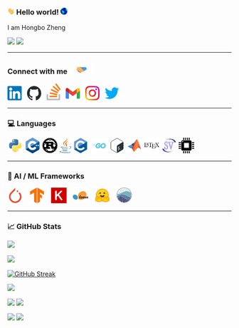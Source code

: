 ### <img src="assets/hi.gif" width="16px"> Hello world!&nbsp;<img src="assets/earth.gif" width="16px">

I am Hongbo Zheng

![](https://img.shields.io/github/followers/hongbozheng?label=Follow&style=social)
![](https://img.shields.io/badge/last_updated-May.12.2025-informational)

---

### Connect with me <img src="assets/handshake.gif" height="25px">

[<img src="assets/linkedin.svg" alt="linkedin logo" width="32">](https://www.linkedin.com/in/hongbo-zheng-b088581b6/)&nbsp;&nbsp;
[<img src="assets/github.svg" alt="github logo" width="32">](https://github.com/hongbozheng)&nbsp;&nbsp;
[<img src="assets/stackoverflow.svg" alt="stackoverflow logo" width="32">]()&nbsp;&nbsp;
[<img src="assets/gmail.svg" alt="gmail logo" width="32">](mailto:hongbozheng1003@gmail.com)&nbsp;&nbsp;
[<img src="assets/instagram.svg" alt="instagram logo" width="32">]()&nbsp;&nbsp;
[<img src="assets/twitter.svg" alt="twitter logo" width="32">]()&nbsp;&nbsp;

---

### 💻 Languages

[//]: # (https://github.com/alexandresanlim/Badges4-README.md-Profile)

<p align="left">
  <img src="assets/python.svg" alt="Python" height="35"/>
  <img src="assets/cpp.svg" alt="C++" height="35"/>
  <img src="assets/rust.svg" alt="Rust" height="35"/>
  <img src="assets/java.svg" alt="Java" height="35"/>
  <img src="assets/c.svg" alt="C" height="35"/>
  <img src="assets/go.svg" alt="Go" height="35"/>
  <img src="assets/bash.svg" alt="Bash" height="35"/>
  <img src="assets/matlab.svg" alt="MATLAB" height="35"/>
  <img src="assets/latex.svg" alt="LaTeX" height="35"/>
  <img src="assets/systemverilog.svg" alt="SystemVerilog" height="35"/>
  <img src="assets/vhdl.svg" alt="VHDL" height="35"/>
</p>

---

### 🧠 AI / ML Frameworks

<p align="left">
  <img src="assets/pytorch.svg" alt="PyTorch" height="35" style="margin-right: 10px;"/>
  <img src="assets/tensorflow.svg" alt="TensorFlow" height="35" style="margin-right: 10px;"/>
  <img src="assets/keras.svg" alt="Keras" height="35" style="margin-right: 10px;"/>
  <img src="assets/scikit-learn.svg" alt="Scikit-learn" height="35" style="margin-right: 10px;"/>
  <img src="assets/huggingface.svg" alt="Hugging Face" height="35" style="margin-right: 10px;"/>
  <img src="assets/seaborn.svg" alt="Seaborn" height="35"/>
</p>

---

### 📈 GitHub Stats

[//]: # (https://github.com/anuraghazra/github-readme-stats/tree/master)
![](https://github-readme-stats.vercel.app/api?username=hongbozheng&show_icons=true&include_all_commits=true&title_color=FFC0CB&text_color=00FFFF&icon_color=FFA500&bg_color=000000)

![](https://github-readme-stats.vercel.app/api/top-langs/?username=hongbozheng&layout=compact&title_color=FFC0CB&text_color=01FFFF&icon_color=FFA500&bg_color=000000)

[//]: # (https://github.com/DenverCoder1/github-readme-streak-stats/tree/main)
[![GitHub Streak](https://streak-stats.demolab.com/?user=hongbozheng&background=000000&ring=FFC0CB&fire=FFA500&currStreakNum=00FFFF&sideNums=00FFFF&currStreakLabel=FFA500&sideLabels=FFA500&dates=FFC0CB&date_format=M-j[%2C%20Y])](https://git.io/streak-stats)

[//]: # (https://github.com/vn7n24fzkq/github-profile-summary-cards)
![](https://github-profile-summary-cards.vercel.app/api/cards/profile-details?username=hongbozheng&theme=radical)

![](http://github-profile-summary-cards.vercel.app/api/cards/repos-per-language?username=hongbozheng&theme=radical&exclude="")
![](http://github-profile-summary-cards.vercel.app/api/cards/most-commit-language?username=hongbozheng&theme=radical&exclude="")

![](http://github-profile-summary-cards.vercel.app/api/cards/stats?username=hongbozheng&theme=radical)
![](http://github-profile-summary-cards.vercel.app/api/cards/productive-time?username=hongbozheng&theme=github_dark&utcOffset=-6)